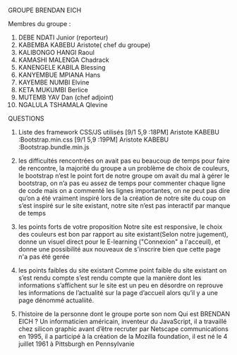 GROUPE BRENDAN EICH

Membres du groupe :
1. DEBE NDATI Junior (reporteur)
2. KABEMBA KABEBU Aristote( chef du groupe)
3. KALIBONGO HANGI Raoul	
4. KAMASHI MALENGA Chadrack
5. KANENGELE KABILA Blessing
6. KANYEMBUE MPIANA Hans
7. KAYEMBE NUMBI Elvine
8. KETA MUKUMBI Berlice
9. MUTEMB YAV Dan (chef adjoint)
10. NGALULA TSHAMALA Qlevine

QUESTIONS
1.	Liste des framework CSS/JS utilisés
[9/1 5,9 :18PM] Aristote KABEBU :Bootstrap.min.css
[9/1 5,9 :19PM] Aristote KABEBU :Bootstrap.bundle.min.js

2.	les difficultés rencontrées
on avait pas eu beaucoup de temps pour faire de rencontre, la majorité du groupe a un problème de choix de couleurs, le bootstrap n’est le point fort de notre groupe om avait du mal à gérer le bootstrap, on n’a pas eu assez de temps pour commenter chaque ligne de code mais on a commenté les lignes importantes, on ne peut pas dire qu’on a été vraiment inspiré lors de la création de notre site du coup on s’est inspiré sur le site existant, notre site n’est pas interactif par manque de temps

3.	les points forts de votre proposition
Notre site est responsive, le choix des couleurs est bon par rapport au site existant(Selon notre jugement),
donne un visuel direct pour le E-learning ("Connexion" a l'acceuil), et donne une possibilité aux nouveaux de s'inscrire bien que cette page n'a pas été gerée 

4.	les points faibles du site existant
Comme point faible du site existant on s’est rendu compte s’est rendu compte que la manière dont les informations s’affichent sur le site est un peu en désordre on reprouve les informations de l’actualité sur la page  d’accueil alors qu’il y a une page dénommé actualiité.

5. l’histoire de la personne dont le groupe porte son nom
Qui est BRENDAN EICH ?
Un informaticien américain, inventeur du JavaScript, il a travaillé chez silicon graphic avant d’être recruter par Netscape communications en 1995, il a participé à la  création de la Mozilla foundation, il est né le 4 juillet 1961 à Pittsburgh en Pennsylvanie